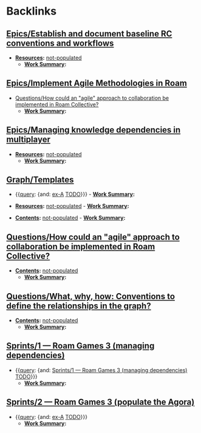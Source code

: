 
# Backlinks
## [Epics/Establish and document baseline RC conventions and workflows](<Epics/Establish and document baseline RC conventions and workflows.md>)
- **[Resources](<Resources.md>):** [not-populated](<not-populated.md>)
    - **[Work Summary](<Work Summary.md>):**

## [Epics/Implement Agile Methodologies in Roam](<Epics/Implement Agile Methodologies in Roam.md>)
- [Questions/How could an "agile" approach to collaboration be implemented in Roam Collective?](<Questions/How could an "agile" approach to collaboration be implemented in Roam Collective?.md>)
    - **[Work Summary](<Work Summary.md>):**

## [Epics/Managing knowledge dependencies in multiplayer](<Epics/Managing knowledge dependencies in multiplayer.md>)
- **[Resources](<Resources.md>):** [not-populated](<not-populated.md>)
    - **[Work Summary](<Work Summary.md>):**

## [Graph/Templates](<Graph/Templates.md>)
- {{[query](<query.md>): {and: [ex-A](<ex-A.md>) [TODO](<TODO.md>)}}}
                - **[Work Summary](<Work Summary.md>):**

- **[Resources](<Resources.md>):** [not-populated](<not-populated.md>)
                - **[Work Summary](<Work Summary.md>):**

- **[Contents](<Contents.md>):** [not-populated](<not-populated.md>)
                - **[Work Summary](<Work Summary.md>):**

## [Questions/How could an "agile" approach to collaboration be implemented in Roam Collective?](<Questions/How could an "agile" approach to collaboration be implemented in Roam Collective?.md>)
- **[Contents](<Contents.md>):** [not-populated](<not-populated.md>)
    - **[Work Summary](<Work Summary.md>):**

## [Questions/What, why, how: Conventions to define the relationships in the graph?](<Questions/What, why, how: Conventions to define the relationships in the graph?.md>)
- **[Contents](<Contents.md>):** [not-populated](<not-populated.md>)
    - **[Work Summary](<Work Summary.md>):**

## [Sprints/1 — Roam Games 3 (managing dependencies)](<Sprints/1 — Roam Games 3 (managing dependencies).md>)
- {{[query](<query.md>): {and: [Sprints/1 — Roam Games 3 (managing dependencies)](<Sprints/1 — Roam Games 3 (managing dependencies).md>) [TODO](<TODO.md>)}}}
    - **[Work Summary](<Work Summary.md>):**

## [Sprints/2 — Roam Games 3 (populate the Agora)](<Sprints/2 — Roam Games 3 (populate the Agora).md>)
- {{[query](<query.md>): {and: [ex-A](<ex-A.md>) [TODO](<TODO.md>)}}}
    - **[Work Summary](<Work Summary.md>):**

